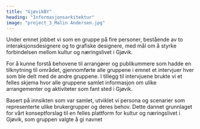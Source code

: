 ```yaml
---
title: "GjøvikBY"
heading: "Informasjonsarkitektur"
image: "project_3_Malin Andersen.jpg"
---
```


Under emnet jobbet vi som en gruppe på fire personer, bestående av to interaksjonsdesignere og to grafiske designere, med mål om å styrke forbindelsen mellom kultur og næringslivet i Gjøvik. 

For å kunne forstå behovene til arrangører og publikummere som hadde en tilknytning til området, gjennomførte alle gruppene i emnet et intervjuer hver som ble delt med de andre gruppene. I tillegg til intervjuene brukte vi et felles skjema hvor alle gruppene samlet informasjon om ulike arrangementer og aktiviteter som fant sted i Gjøvik.

Basert på innsikten som var samlet, utviklet vi persona og scenarier som representerte ulike brukergrupper og deres behov. Dette dannet grunnlaget for vårt konseptforslag til en felles plattform for kultur og næringslivet i Gjøvik, som gruppen valgte å gi navnet

